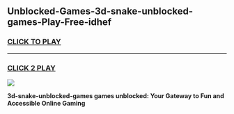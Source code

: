 
## Unblocked-Games-3d-snake-unblocked-games-Play-Free-idhef
<h3>
<a href="https://premium76.site?title=3d-snake-unblocked-games&ref=10A">CLICK TO PLAY</a></h3>
<hr>

<h3>
<a href="https://premium76.site?title=3d-snake-unblocked-games&ref=10A">CLICK 2 PLAY</a>
  
</h3>

<a href="https://premium76.site?title=3d-snake-unblocked-games&ref=10A"><img src="https://clearcache.store/games.png"></a>


**3d-snake-unblocked-games games unblocked: Your Gateway to Fun and Accessible Online Gaming**
